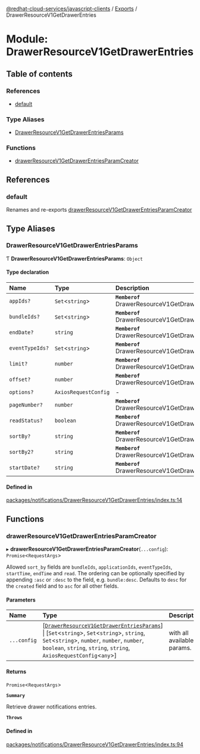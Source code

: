 [@redhat-cloud-services/javascript-clients](../README.md) / [Exports](../modules.md) / DrawerResourceV1GetDrawerEntries

# Module: DrawerResourceV1GetDrawerEntries

## Table of contents

### References

- [default](DrawerResourceV1GetDrawerEntries.md#default)

### Type Aliases

- [DrawerResourceV1GetDrawerEntriesParams](DrawerResourceV1GetDrawerEntries.md#drawerresourcev1getdrawerentriesparams)

### Functions

- [drawerResourceV1GetDrawerEntriesParamCreator](DrawerResourceV1GetDrawerEntries.md#drawerresourcev1getdrawerentriesparamcreator)

## References

### default

Renames and re-exports [drawerResourceV1GetDrawerEntriesParamCreator](DrawerResourceV1GetDrawerEntries.md#drawerresourcev1getdrawerentriesparamcreator)

## Type Aliases

### DrawerResourceV1GetDrawerEntriesParams

Ƭ **DrawerResourceV1GetDrawerEntriesParams**: `Object`

#### Type declaration

| Name | Type | Description |
| :------ | :------ | :------ |
| `appIds?` | `Set`\<`string`\> | **`Memberof`** DrawerResourceV1GetDrawerEntriesApi |
| `bundleIds?` | `Set`\<`string`\> | **`Memberof`** DrawerResourceV1GetDrawerEntriesApi |
| `endDate?` | `string` | **`Memberof`** DrawerResourceV1GetDrawerEntriesApi |
| `eventTypeIds?` | `Set`\<`string`\> | **`Memberof`** DrawerResourceV1GetDrawerEntriesApi |
| `limit?` | `number` | **`Memberof`** DrawerResourceV1GetDrawerEntriesApi |
| `offset?` | `number` | **`Memberof`** DrawerResourceV1GetDrawerEntriesApi |
| `options?` | `AxiosRequestConfig` | - |
| `pageNumber?` | `number` | **`Memberof`** DrawerResourceV1GetDrawerEntriesApi |
| `readStatus?` | `boolean` | **`Memberof`** DrawerResourceV1GetDrawerEntriesApi |
| `sortBy?` | `string` | **`Memberof`** DrawerResourceV1GetDrawerEntriesApi |
| `sortBy2?` | `string` | **`Memberof`** DrawerResourceV1GetDrawerEntriesApi |
| `startDate?` | `string` | **`Memberof`** DrawerResourceV1GetDrawerEntriesApi |

#### Defined in

[packages/notifications/DrawerResourceV1GetDrawerEntries/index.ts:14](https://github.com/RedHatInsights/javascript-clients/blob/main/packages/notifications/DrawerResourceV1GetDrawerEntries/index.ts#L14)

## Functions

### drawerResourceV1GetDrawerEntriesParamCreator

▸ **drawerResourceV1GetDrawerEntriesParamCreator**(`...config`): `Promise`\<`RequestArgs`\>

Allowed `sort_by` fields are `bundleIds`, `applicationIds`, `eventTypeIds`, `startTime`, `endTime` and `read`. The ordering can be optionally specified by appending `:asc` or `:desc` to the field, e.g. `bundle:desc`. Defaults to `desc` for the `created` field and to `asc` for all other fields.

#### Parameters

| Name | Type | Description |
| :------ | :------ | :------ |
| `...config` | [[`DrawerResourceV1GetDrawerEntriesParams`](DrawerResourceV1GetDrawerEntries.md#drawerresourcev1getdrawerentriesparams)] \| [`Set`\<`string`\>, `Set`\<`string`\>, `string`, `Set`\<`string`\>, `number`, `number`, `number`, `boolean`, `string`, `string`, `string`, `AxiosRequestConfig`\<`any`\>] | with all available params. |

#### Returns

`Promise`\<`RequestArgs`\>

**`Summary`**

Retrieve drawer notifications entries.

**`Throws`**

#### Defined in

[packages/notifications/DrawerResourceV1GetDrawerEntries/index.ts:94](https://github.com/RedHatInsights/javascript-clients/blob/main/packages/notifications/DrawerResourceV1GetDrawerEntries/index.ts#L94)
